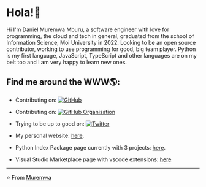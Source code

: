 # Hola!:wave:

Hi I'm Daniel Muremwa Mburu, a software engineer with love for programming, the cloud and tech in general, graduated from the school of Information Science, Moi University in 2022. Looking to be an open source contributor, working to use programming for good, big team player. Python is my first language, JavaScript, TypeScript and other languages are on my belt too and I am very happy to learn new ones.  


## Find me around the WWW🌎:

<p align="center"> 


- Contributing on: <a href="https://github.com/muremwa"><img src="https://img.shields.io/github/followers/muremwa.svg?label=GitHub&style=social" alt="GitHub"></a>

- Contributing on: <a href="https://github.com/wild-times/"><img src="https://img.shields.io/github/followers/muremwa.svg?label=GitHub&style=social" alt="GitHub Organisation"></a>

- Trying to be up to good on: <a href="https://twitter.com/muremwa_dan"><img src="https://img.shields.io/twitter/follow/muremwa_dan?label=Twitter&style=social" alt="Twitter"></a> 

- My personal website: <a href="https://muremwa.pythonanywhere.com/">here</a>.  
 
- Python Index Package page currently with 3 projects: <a href="https://pypi.org/user/muremwa/">here</a>.  
  
- Visual Studio Marketplace page with vscode extensions:  [here](https://marketplace.visualstudio.com/publishers/muremwa)



---
⭐️ From [Muremwa](https://github.com/muremwa)

